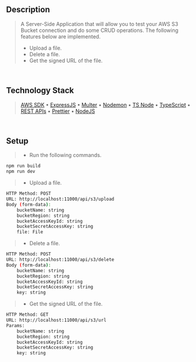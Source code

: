 ## Description
> A Server-Side Application that will allow you to test your AWS S3 Bucket connection and do some CRUD operations. The following features below are implemented.
> - Upload a file.
> - Delete a file.
> - Get the signed URL of the file.

<br />

## Technology Stack
> [AWS SDK](https://www.npmjs.com/package/aws-sdk) • [ExpressJS](https://www.npmjs.com/package/express) • [Multer](https://www.npmjs.com/package/multer) • [Nodemon](https://www.npmjs.com/package/nodemon) • [TS Node](https://www.npmjs.com/package/ts-node) • [TypeScript](https://www.npmjs.com/package/ts-node) • [REST APIs](https://restfulapi.net/) • [Prettier](https://www.npmjs.com/package/prettier) • [NodeJS](https://nodejs.org/docs/latest-v16.x/api/) 

<br />

## Setup
> - Run the following commands.
```bash
npm run build
npm run dev
```
> - Upload a file.
```bash
HTTP Method: POST
URL: http://localhost:11000/api/s3/upload
Body (form-data):
    bucketName: string
    bucketRegion: string
    bucketAccessKeyId: string
    bucketSecretAccessKey: string
    file: File
```
> - Delete a file.
```bash
HTTP Method: POST
URL: http://localhost:11000/api/s3/delete
Body (form-data):
    bucketName: string
    bucketRegion: string
    bucketAccessKeyId: string
    bucketSecretAccessKey: string
    key: string
```
> - Get the signed URL of the file.
```bash
HTTP Method: GET
URL: http://localhost:11000/api/s3/url
Params:
    bucketName: string
    bucketRegion: string
    bucketAccessKeyId: string
    bucketSecretAccessKey: string
    key: string
```
